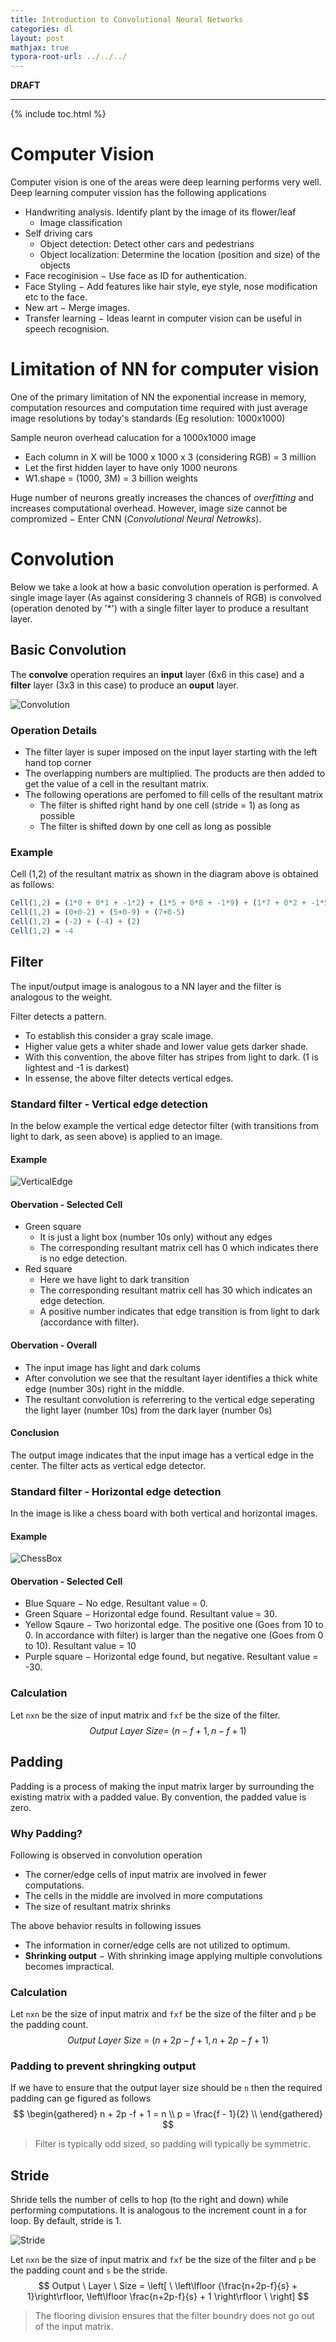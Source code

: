 ```yaml
---
title: Introduction to Convolutional Neural Networks
categories: dl
layout: post
mathjax: true
typora-root-url: ../../../
---
```


**DRAFT**

----

{% include toc.html %}

# Computer Vision

Computer vision is one of the areas were deep learning performs very well. Deep learning computer vission has the following applications

- Handwriting analysis. Identify plant by the image of its flower/leaf
  - Image classification
- Self driving cars
  - Object detection: Detect other cars and pedestrians
  - Object localization: Determine the location (position and size) of the objects
- Face recoginision $-$ Use face as ID for authentication.
- Face Styling $-$ Add features like hair style, eye style, nose modification etc to the face. 
- New art $-$ Merge images.
- Transfer learning $-$ Ideas learnt in computer vision can be useful in speech recognision.

# Limitation of NN for computer vision

One of the primary limitation of NN the exponential increase in memory, computation resources and computation time required with just average image resolutions by today's standards (Eg resolution: 1000x1000)

Sample neuron overhead calucation for a 1000x1000 image

- Each column in X will be 1000 x 1000 x 3 (considering RGB) = 3 million
- Let the first hidden layer to have only 1000 neurons 
- W1.shape = (1000,  3M) = 3 billion weights

Huge number of neurons greatly increases the chances of *overfitting* and increases computational overhead. However, image size cannot be compromized $-$ Enter CNN (*Convolutional Neural Netrowks*).

# Convolution

Below we take a look at how a basic convolution operation is performed. A single image layer (As against considering 3 channels of RGB) is convolved (operation denoted by '*') with a single filter layer to produce a resultant layer.

## Basic Convolution

The **convolve**  operation requires an **input** layer (6x6 in this case) and a **filter** layer (3x3 in this case) to produce an **ouput** layer.

![Convolution](/assets/images/dl/Convolution.png)

### Operation Details

- The filter layer is super imposed on the input layer starting with the left hand top corner
- The overlapping numbers are multiplied. The products are then added to get the value of a cell in the resultant matrix.
- The following operations are perfomed to fill cells of the resultant matrix
  - The filter is shifted right hand by one cell (stride = 1) as long as possible
  - The filter is shifted down by one cell as long as possible

### Example

Cell (1,2) of the resultant matrix as shown in the diagram above is obtained as follows:

```mathematica
Cell(1,2) = (1*0 + 0*1 + -1*2) + (1*5 + 0*8 + -1*9) + (1*7 + 0*2 + -1*5)
Cell(1,2) = (0+0-2) + (5+0-9) + (7+0-5)
Cell(1,2) = (-2) + (-4) + (2)
Cell(1,2) = -4
```

## Filter

The input/output image is analogous to a NN layer and the filter is analogous to the weight.  

Filter detects a pattern. 

- To establish this consider a gray scale image. 
- Higher value gets a whiter shade and lower value gets darker shade.
- With this convention, the above filter has stripes from light to dark. (1 is lightest and -1 is darkest)
- In essense, the above filter detects vertical edges.

### Standard filter - Vertical edge detection

In the below example the vertical edge detector filter (with transitions from light to dark, as seen above) is applied to an image. 

#### Example


![VerticalEdge](/assets/images/dl/VerticalEdge.png)



#### Obervation - Selected Cell 

- Green square 
  - It is just a light box (number 10s only) without any edges
  - The corresponding resultant matrix cell has 0 which indicates there is no edge detection.
- Red square
  - Here we have light to dark transition
  - The corresponding resultant matrix cell has 30 which indicates an edge detection. 
  - A positive number indicates that edge transition is from light to dark (accordance with filter).

#### Obervation - Overall

- The input image has light and dark colums
- After convolution we see that the resultant layer identifies a thick white edge (number 30s) right in the middle.
- The resultant convolution is referrering to the vertical edge seperating the light layer (number 10s) from the dark layer (number 0s)

#### Conclusion

The output image indicates that the input image has a vertical edge in the center. The filter acts as vertical edge detector.

### Standard filter - Horizontal edge detection

In the image is like a chess board with both vertical and horizontal images.

#### Example

![ChessBox](/assets/images/dl/ChessBox.png)



#### Obervation - Selected Cell 

- Blue Square	$-$ No edge. Resultant value = 0.
- Green Square $-$ Horizontal edge found. Resultant value = 30.
- Yellow Sqaure $-$ Two horizontal edge. The positive one (Goes from 10 to 0. In accordance with filter) is larger than the negative one (Goes from 0 to 10). Resultant value = 10
- Purple square $-$ Horizontal edge found, but negative. Resultant value = -30.

### Calculation

Let `nxn` be the size of input matrix and `fxf` be the size of the filter.
$$
Output \ Layer \ Size = \ (n-f+1, n-f+1)
$$


## Padding

Padding is a process of making the input matrix larger by surrounding the existing matrix with a padded value. By convention, the padded value is zero.

### Why Padding?

Following is observed in convolution operation

- The corner/edge cells of input matrix are involved in fewer computations.
- The cells in the middle are involved in more computations
- The size of resultant matrix shrinks

The above behavior results in following issues

- The information in corner/edge cells are not utilized to optimum.
- **Shrinking output** $-$ With shrinking image applying multiple convolutions becomes impractical.

### Calculation

Let `nxn` be the size of input matrix and `fxf` be the size of the filter and `p` be the padding count.
$$
Output \ Layer \ Size \ = \ (n+2p-f+1, n+2p-f+1)
$$



### Padding to prevent shringking output

If we have to ensure that the output layer size should be `n` then the required padding can ge figured as follows
$$
\begin{gathered}
n + 2p -f + 1 = n \\
p = \frac{f - 1}{2} \\
\end{gathered}
$$

> Filter is typically odd sized, so padding will typically be symmetric.



## Stride

Shride tells the number of cells to hop (to the right and down) while performing computations. It is analogous to the increment count in a for loop. By default, stride is 1.

![Stride](/assets/images/dl/Stride.png)

Let `nxn` be the size of input matrix and `fxf` be the size of the filter and `p` be the padding count and `s` be the stride.
$$
Output \ Layer \ Size = \left[ \ \left\lfloor {\frac{n+2p-f}{s} + 1}\right\rfloor, \left\lfloor \frac{n+2p-f}{s} + 1 \right\rfloor \ \right]
$$

> The flooring division ensures that the filter boundry does not go out of the input matrix.